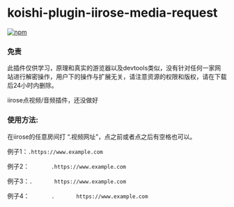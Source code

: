 # koishi-plugin-iirose-media-request

[![npm](https://img.shields.io/npm/v/koishi-plugin-iirose-media-request?style=flat-square)](https://www.npmjs.com/package/koishi-plugin-iirose-media-request)

### 免责
此插件仅供学习，原理和真实的游览器以及devtools类似，没有针对任何一家网站进行解密操作，用户下的操作与扩展无关，请注意资源的权限和版权，请在下载后24小时内删除。

iirose点视频/音频插件，还没做好

### 使用方法:
在iirose的任意房间打 “.视频网址”，点之前或者点之后有空格也可以。

例子1：`.https://www.example.com`

例子2：`       .https://www.example.com` 

例子3：`.       https://www.example.com`

例子4：`       .       https://www.example.com`
